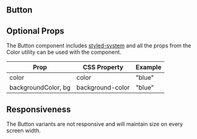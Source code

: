 ## Button

## Optional Props

The Button component includes [styled-system][1] and all the props from the Color utility can be used with the component.

| Prop                | CSS Property     | Example |
| ------------------- | ---------------- | ------- |
| color               | color            | "blue"  |
| backgroundColor, bg | background-color | "blue"  |

## Responsiveness

The Button variants are not responsive and will maintain size on every screen width.

[1]: https://styled-system.com/api/
